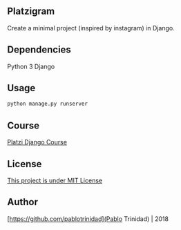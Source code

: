 ## Platzigram

Create a minimal project (inspired by instagram) in Django.

## Dependencies
Python 3
Django

## Usage
```python
python manage.py runserver
```

## Course
[Platzi Django Course](https://platzi.com/cursos/django/)

## License
[This project is under MIT License](https://opensource.org/licenses/MIT)

## Author
[https://github.com/pablotrinidad](Pablo Trinidad) | 2018
